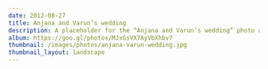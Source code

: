 ```yaml
---
date: 2012-08-27
title: Anjana and Varun’s wedding
description: A placeholder for the “Anjana and Varun’s wedding” photo album
album: https://goo.gl/photos/MJxGsVX7AyVbXhbv7
thumbnail: /images/photos/anjana-varun-wedding.jpg
thumbnail_layout: landscape
---
```

